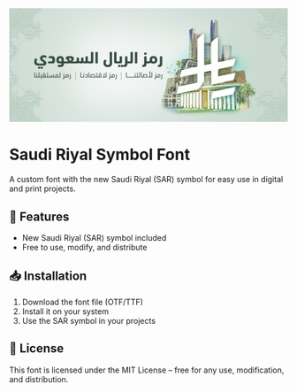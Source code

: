 ![riyal-cover.png](riyal-cover.png)

# Saudi Riyal Symbol Font

A custom font with the new Saudi Riyal (SAR) symbol for easy use in digital and print projects.

## 🚀 Features
- New Saudi Riyal (SAR) symbol included
- Free to use, modify, and distribute

## 📥 Installation
1. Download the font file (OTF/TTF)
2. Install it on your system
3. Use the SAR symbol in your projects

## 📜 License
This font is licensed under the MIT License – free for any use, modification, and distribution.
